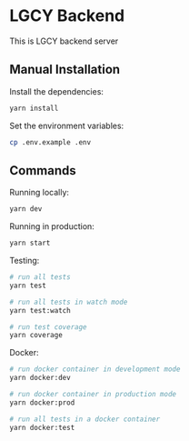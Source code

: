 # LGCY Backend
This is LGCY backend server

## Manual Installation

Install the dependencies:

```bash
yarn install
```

Set the environment variables:

```bash
cp .env.example .env

```

## Commands

Running locally:

```bash
yarn dev
```

Running in production:

```bash
yarn start
```

Testing:

```bash
# run all tests
yarn test

# run all tests in watch mode
yarn test:watch

# run test coverage
yarn coverage
```

Docker:

```bash
# run docker container in development mode
yarn docker:dev

# run docker container in production mode
yarn docker:prod

# run all tests in a docker container
yarn docker:test
```

